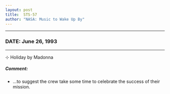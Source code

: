 ```yaml
---
layout: post
title:  STS-57
author: "NASA: Music to Wake Up By"
---
```


----
### DATE: June 26, 1993
----
⊹ Holiday by Madonna

##### Comment:
* ...to suggest the crew take some time to celebrate the success of their mission.
